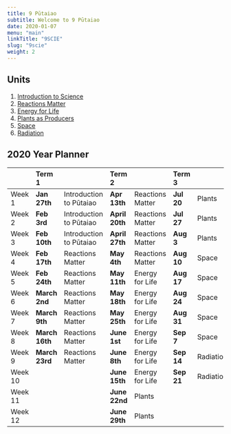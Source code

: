 ```yaml
---
title: 9 Pūtaiao
subtitle: Welcome to 9 Pūtaiao
date: 2020-01-07
menu: "main"
linkTitle: "9SCIE"
slug: "9scie"
weight: 2
---
```


## Units

1. [Introduction to Science](introduction-to-science/)
2. [Reactions Matter](reactions-matter/)
3. [Energy for Life](energy-for-life/)
4. [Plants as Producers](plants-as-producers/)
5. [Space](space/)
6. [Radiation](radiation/)

## 2020 Year Planner

|         | Term 1         |                         | Term 2         |                  | Term 3     |           | Term 4      |                  |
|:--------|:---------------|:------------------------|:---------------|:-----------------|:-----------|:----------|:------------|:-----------------|
| Week 1  | __Jan 27th__   | Introduction to Pūtaiao | __Apr 13th__   | Reactions Matter | __Jul 20__ | Plants    | __Oct 12__  | Radiation        |
| Week 2  | __Feb 3rd__    | Introduction to Pūtaiao | __April 20th__ | Reactions Matter | __Jul 27__ | Plants    | __Oct 19__  | Radiation        |
| Week 3  | __Feb 10th__   | Introduction to Pūtaiao | __April 27th__ | Reactions Matter | __Aug 3__  | Plants    | __Oct 26__  | Radiation        |
| Week 4  | __Feb 17th__   | Reactions Matter        | __May 4th__    | Reactions Matter | __Aug 10__ | Space     | __Nov 2__   | Revision         |
| Week 5  | __Feb 24th__   | Reactions Matter        | __May 11th__   | Energy for Life  | __Aug 17__ | Space     | __Nov 9__   | Junior Exams     |
| Week 6  | __March 2nd__  | Reactions Matter        | __May 18th__   | Energy for Life  | __Aug 24__ | Space     | __Nov 16__  | Teacher's Choice |
| Week 7  | __March 9th__  | Reactions Matter        | __May 25th__   | Energy for Life  | __Aug 31__ | Space     | __Nov 23__  | Teacher's Choice |
| Week 8  | __March 16th__ | Reactions Matter        | __June 1st__   | Energy for Life  | __Sep 7__  | Space     | __Nov 30__  | Teacher's Choice |
| Week 9  | __March 23rd__ | Reactions Matter        | __June 8th__   | Energy for Life  | __Sep 14__ | Radiation | __Dec 7th__ | Teacher's Choice |
| Week 10 |                |                         | __June 15th__  | Energy for Life  | __Sep 21__ | Radiation |             |                  |
| Week 11 |                |                         | __June 22nd__  | Plants           |            |           |             |                  |
| Week 12 |                |                         | __June 29th__  | Plants           |            |           |             |                  |
